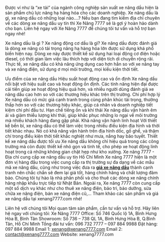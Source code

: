 Được ví như là “xe tải” của ngành công nghiệp sản xuất xe nâng dầu hiện là sản phẩm chủ lực nâng hạ hàng hóa cho các doanh nghiệp. Xe nâng dầu là gì, xe nâng dầu có những loại nào….?
Nếu bạn đang tìm kiếm địa chỉ chuyên về các dòng xe nâng dầu uy tín thì Xe Nâng 7777 sẽ là gợi ý hoàn hảo dành cho bạn. Liên hệ ngay với Xe Nâng 7777 để chúng tôi tư vấn và hỗ trợ bạn ngay nhé!

Xe nâng dầu là gì ?
Xe nâng động cơ dầu là gì? Xe nâng dầu được đánh giá là dòng xe nâng có tải trọng nâng hạ hàng hóa lớn được sử dụng khá phổ biến hiện nay. 
Dòng xe này được thiết kế sử dụng hai loại động cơ điện hoặc diesel, có thời gian làm việc lâu thích hợp với diện tích di chuyển rộng rãi. Thực tế, xe nâng dầu có khả năng ứng dụng cao hơn hẳn so với xe nâng tay và xe nâng điện, sử dụng ơ mọi môi trường, mọi kiều kiện thời tiết.

Ưu điểm của xe nâng dầu
Hiệu suất hoạt động cao và ổn định
Xe nâng dầu nổi bật với hiệu suất cao và hoạt động ổn định. 
Các tính năng hiện đại được cải tiến giúp xe hoạt động hiệu quả hơn, và nhiều người dùng đánh giá xe nâng dầu cao hơn so với các thương hiệu khác trên thị trường.
Chi phí hợp lý
Xe nâng dầu có mức giá cạnh tranh trong cùng phân khúc tải trọng, thường thấp hơn so với các thương hiệu khác, giúp cá nhân và doanh nghiệp tiết kiệm chi phí đầu tư.
Hạn chế tiếng ồn và khí thải
Xe nâng dầu vận hành êm ái và giảm thiểu lượng khí thải, giúp khắc phục những lo ngại về môi trường mà nhiều khách hàng đang gặp phải.
Khả năng vận hành linh hoạt
Với thiết kế bền bỉ, xe nâng dầu có thể làm việc trong nhiều điều kiện địa hình và thời tiết khác nhau. 
Nó có khả năng vận hành trên địa hình dốc, gồ ghề, và thậm chí trong điều kiện thời tiết khắc nghiệt như mưa, nắng hay bão tuyết.
Thiết kế xe nâng dầu được tối ưu
Xe nâng dầu không chỉ hiệu quả trong các công trường mà còn được thiết kế nhỏ gọn và tinh tế, cho phép xe hoạt động linh hoạt trong cả những không gian chật hẹp như kho xưởng.
Xe nâng 7777 - Địa chỉ cung cấp xe nâng dầu uy tín Hồ Chí Minh
Xe nâng 7777 hiện là một đơn vị hàng đầu trong việc cung cấp ra thị trường sự đa dạng về các mẫu mã xe nâng dầu, cũng như trong việc đưa ra [**giá xe nâng dầu**](https://xenang7777.com/product-category/xe-nang-cu/xe-nang-dau/) thành cạnh tranh nên chắc chắn sẽ đem lại giá tốt, hàng chính hãng và chất lượng đảm bảo.
Chúng tôi tự hào là nhà phân phối và cho thuê các dòng xe nâng chính hãng nhập khẩu trực tiếp từ Nhật Bản. 
Ngoài ra, Xe nâng 7777 còn cung cấp một số dịch vụ khác như cho thuê xe nâng điện, bảo trì, bảo dưỡng, sửa chữa xe nâng điện, bán xe nâng điện cũ,…
Tham khảo các sản phẩm và giá xe nâng dầu tại xenang7777.com nhé!

Liên hệ với chúng tôi
Mọi quan tâm sản phẩm, cần tư vấn và hỗ trợ. Hãy liên hệ ngay với chúng tôi:
Xe Nâng 7777
Office: Số 746 Quốc lộ 1A, Bình Hưng Hòa B, Bình Tân
Showroom: Số 736 – 738 QL 1A, Bình Hưng Hòa B, Q.Bình Tân, Hồ Chí Minh
Tổng đài tư vấn: 096 732 7777 – 097 884 9988
Đặt hàng: 097 884 9988
Email 1:  xenang@xenang7777.com
Email 2:  contact@xenang7777.com
Website: xenang7777.com



